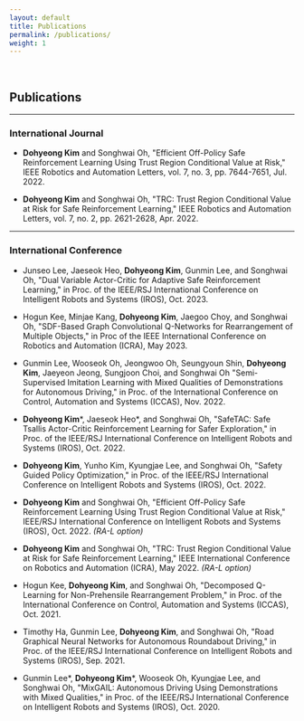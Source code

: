 ```yaml
---
layout: default
title: Publications
permalink: /publications/
weight: 1
---
```


&nbsp; 

## Publications

---
### International Journal

- **Dohyeong Kim** and Songhwai Oh, "Efficient Off-Policy Safe Reinforcement Learning Using Trust Region Conditional Value at Risk," IEEE Robotics and Automation Letters, vol. 7, no. 3, pp. 7644-7651, Jul. 2022.

- **Dohyeong Kim** and Songhwai Oh, "TRC: Trust Region Conditional Value at Risk for Safe Reinforcement Learning," IEEE Robotics and Automation Letters, vol. 7, no. 2, pp. 2621-2628, Apr. 2022.

---
### International Conference

- Junseo Lee, Jaeseok Heo, **Dohyeong Kim**, Gunmin Lee, and Songhwai Oh, "Dual Variable Actor-Critic for Adaptive Safe Reinforcement Learning," in Proc. of the IEEE/RSJ International Conference on Intelligent Robots and Systems (IROS), Oct. 2023.

- Hogun Kee, Minjae Kang, **Dohyeong Kim**, Jaegoo Choy, and Songhwai Oh, "SDF-Based Graph Convolutional Q-Networks for Rearrangement of Multiple Objects," in Proc of the IEEE International Conference on Robotics and Automation (ICRA), May 2023.

- Gunmin Lee, Wooseok Oh, Jeongwoo Oh, Seungyoun Shin, **Dohyeong Kim**, Jaeyeon Jeong, Sungjoon Choi, and Songhwai Oh "Semi-Supervised Imitation Learning with Mixed Qualities of Demonstrations for Autonomous Driving," in Proc. of the International Conference on Control, Automation and Systems (ICCAS), Nov. 2022. 

- **Dohyeong Kim**\*, Jaeseok Heo*, and Songhwai Oh, "SafeTAC: Safe Tsallis Actor-Critic Reinforcement Learning for Safer Exploration," in Proc. of the IEEE/RSJ International Conference on Intelligent Robots and Systems (IROS), Oct. 2022.

- **Dohyeong Kim**, Yunho Kim, Kyungjae Lee, and Songhwai Oh, "Safety Guided Policy Optimization," in Proc. of the IEEE/RSJ International Conference on Intelligent Robots and Systems (IROS), Oct. 2022.

- **Dohyeong Kim** and Songhwai Oh, "Efficient Off-Policy Safe Reinforcement Learning Using Trust Region Conditional Value at Risk," IEEE/RSJ International Conference on Intelligent Robots and Systems (IROS), Oct. 2022. *(RA-L option)*

- **Dohyeong Kim** and Songhwai Oh, "TRC: Trust Region Conditional Value at Risk for Safe Reinforcement Learning," IEEE International Conference on Robotics and Automation (ICRA), May 2022. *(RA-L option)*

- Hogun Kee, **Dohyeong Kim**, and Songhwai Oh, "Decomposed Q-Learning for Non-Prehensile Rearrangement Problem," in Proc. of the International Conference on Control, Automation and Systems (ICCAS), Oct. 2021.

- Timothy Ha, Gunmin Lee, **Dohyeong Kim**, and Songhwai Oh, "Road Graphical Neural Networks for Autonomous Roundabout Driving," in Proc. of the IEEE/RSJ International Conference on Intelligent Robots and Systems (IROS), Sep. 2021.

- Gunmin Lee*, **Dohyeong Kim**\*, Wooseok Oh, Kyungjae Lee, and Songhwai Oh, "MixGAIL: Autonomous Driving Using Demonstrations with Mixed Qualities," in Proc. of the IEEE/RSJ International Conference on Intelligent Robots and Systems (IROS), Oct. 2020.